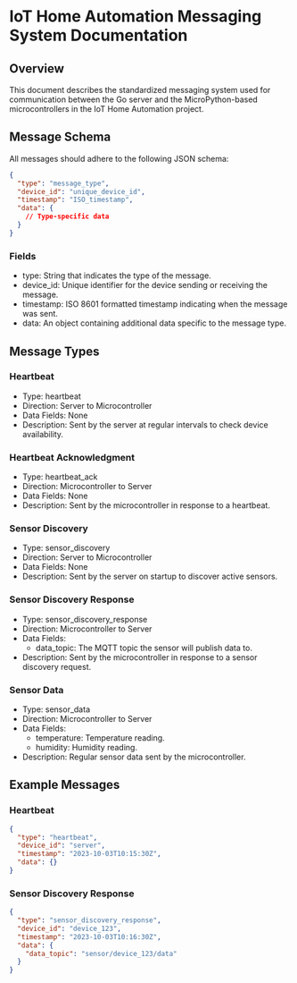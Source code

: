 # IoT Home Automation Messaging System Documentation

## Overview
This document describes the standardized messaging system used for communication between the Go server and the MicroPython-based microcontrollers in the IoT Home Automation project.

## Message Schema
All messages should adhere to the following JSON schema:

```json
{
  "type": "message_type",
  "device_id": "unique_device_id",
  "timestamp": "ISO_timestamp",
  "data": {
    // Type-specific data
  }
}
```

### Fields
- type: String that indicates the type of the message.
- device_id: Unique identifier for the device sending or receiving the message.
- timestamp: ISO 8601 formatted timestamp indicating when the message was sent.
- data: An object containing additional data specific to the message type.

## Message Types

### Heartbeat

- Type: heartbeat
- Direction: Server to Microcontroller
- Data Fields: None
- Description: Sent by the server at regular intervals to check device availability.

### Heartbeat Acknowledgment

- Type: heartbeat_ack
- Direction: Microcontroller to Server
- Data Fields: None
- Description: Sent by the microcontroller in response to a heartbeat.

### Sensor Discovery
- Type: sensor_discovery
- Direction: Server to Microcontroller
- Data Fields: None
- Description: Sent by the server on startup to discover active sensors.

### Sensor Discovery Response
- Type: sensor_discovery_response
- Direction: Microcontroller to Server
- Data Fields:
    - data_topic: The MQTT topic the sensor will publish data to.
- Description: Sent by the microcontroller in response to a sensor discovery request.

### Sensor Data
- Type: sensor_data
- Direction: Microcontroller to Server
- Data Fields:
    - temperature: Temperature reading.
    - humidity: Humidity reading.
- Description: Regular sensor data sent by the microcontroller.

## Example Messages

### Heartbeat
```json
{
  "type": "heartbeat",
  "device_id": "server",
  "timestamp": "2023-10-03T10:15:30Z",
  "data": {}
}
```

### Sensor Discovery Response
```json
{
  "type": "sensor_discovery_response",
  "device_id": "device_123",
  "timestamp": "2023-10-03T10:16:30Z",
  "data": {
    "data_topic": "sensor/device_123/data"
  }
}
```
